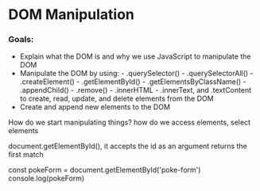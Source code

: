 # DOM Manipulation

### Goals:

- Explain what the DOM is and why we use JavaScript to manipulate the DOM
- Manipulate the DOM by using: - .querySelector() - .querySelectorAll() - .createElement() - .getElementById() - .getElementsByClassName() - .appendChild() - .remove() - .innerHTML - .innerText, and .textContent
  to create, read, update, and delete elements from the DOM
- Create and append new elements to the DOM

How do we start manipulating things?
how do we access elements, select elements

document.getElementById(), it accepts the id as an argument
returns the first match

const pokeForm = document.getElementById('poke-form')
console.log(pokeForm)